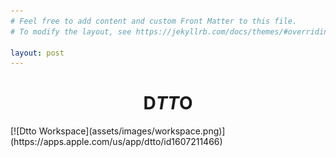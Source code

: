 ```yaml
---
# Feel free to add content and custom Front Matter to this file.
# To modify the layout, see https://jekyllrb.com/docs/themes/#overriding-theme-defaults

layout: post
---
```


<h1 align="center">D<em>TT</em>O</h1>
[![Dtto Workspace](assets/images/workspace.png)](https://apps.apple.com/us/app/dtto/id1607211466)